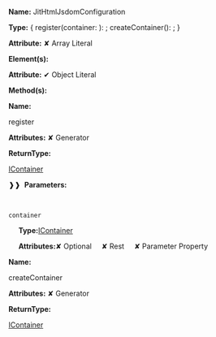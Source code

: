**Name:** JitHtmlJsdomConfiguration

**Type:** { register(container: ): ; createContainer(): ; }

**Attribute:** ✘ Array Literal

**Element(s):**

**Attribute:** ✔ Object Literal

**Method(s):**

**Name:**

register

**Attributes:** ✘ Generator

**ReturnType:**

[IContainer](https://gitbook-18.gitbook.io/au//kernel/di/interfaces/icontainer)

❱❱&nbsp;&nbsp;**Parameters:**

&nbsp;&nbsp;&nbsp;&nbsp;&nbsp;
```
container
```

&nbsp;&nbsp;&nbsp;&nbsp;&nbsp;**Type:**[IContainer](https://gitbook-18.gitbook.io/au//kernel/di/interfaces/icontainer)

&nbsp;&nbsp;&nbsp;&nbsp;&nbsp;**Attributes:**✘ Optional&nbsp;&nbsp;&nbsp;&nbsp;&nbsp;✘ Rest&nbsp;&nbsp;&nbsp;&nbsp;&nbsp;✘ Parameter Property

**Name:**

createContainer

**Attributes:** ✘ Generator

**ReturnType:**

[IContainer](https://gitbook-18.gitbook.io/au//kernel/di/interfaces/icontainer)


